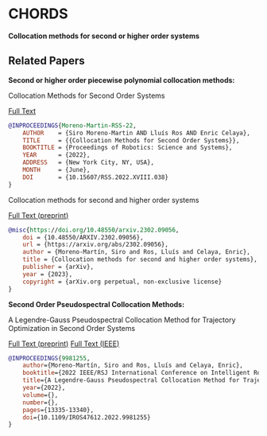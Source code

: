 # CHORDS
**Collocation methods for second or higher order systems**


## Related Papers
**Second or higher order piecewise polynomial collocation methods:**

Collocation Methods for Second Order Systems 

[Full Text](http://www.roboticsproceedings.org/rss18/p038.html)
```bibtex
@INPROCEEDINGS{Moreno-Martin-RSS-22, 
    AUTHOR    = {Siro Moreno-Martin AND Lluís Ros AND Enric Celaya}, 
    TITLE     = {{Collocation Methods for Second Order Systems}}, 
    BOOKTITLE = {Proceedings of Robotics: Science and Systems}, 
    YEAR      = {2022}, 
    ADDRESS   = {New York City, NY, USA}, 
    MONTH     = {June}, 
    DOI       = {10.15607/RSS.2022.XVIII.038} 
}
```


Collocation methods for second and higher order systems

[Full Text (preprint)](https://arxiv.org/abs/2302.09056) 
```bibtex
@misc{https://doi.org/10.48550/arxiv.2302.09056,
    doi = {10.48550/ARXIV.2302.09056},
    url = {https://arxiv.org/abs/2302.09056},
    author = {Moreno-Martín, Siro and Ros, Lluís and Celaya, Enric},
    title = {Collocation methods for second and higher order systems},
    publisher = {arXiv},
    year = {2023},
    copyright = {arXiv.org perpetual, non-exclusive license}
}

```

**Second Order Pseudospectral Collocation Methods:**

A Legendre-Gauss Pseudospectral Collocation Method for Trajectory Optimization in Second Order Systems

[Full Text (preprint)](https://arxiv.org/abs/2302.09036) 
[Full Text (IEEE)](https://ieeexplore.ieee.org/document/9981255)
```bibtex
@INPROCEEDINGS{9981255,
    author={Moreno-Martín, Siro and Ros, Lluís and Celaya, Enric},
    booktitle={2022 IEEE/RSJ International Conference on Intelligent Robots and Systems (IROS)}, 
    title={A Legendre-Gauss Pseudospectral Collocation Method for Trajectory Optimization in Second Order Systems}, 
    year={2022},
    volume={},
    number={},
    pages={13335-13340},
    doi={10.1109/IROS47612.2022.9981255}
}
```

